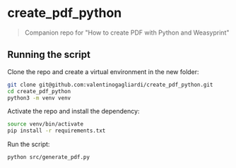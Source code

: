 # create_pdf_python
> Companion repo for "How to create PDF with Python and Weasyprint"

## Running the script

Clone the repo and create a virtual environment in the new folder:

```bash
git clone git@github.com:valentinogagliardi/create_pdf_python.git
cd create_pdf_python
python3 -m venv venv
```

Activate the repo and install the dependency:

```bash
source venv/bin/activate
pip install -r requirements.txt
```

Run the script:

```bash
python src/generate_pdf.py
```

